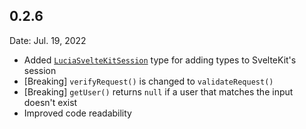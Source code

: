 ## 0.2.6

Date: Jul. 19, 2022

- Added [`LuciaSvelteKitSession`](/references/types#luciasveltekitsession) type for adding types to SvelteKit's session
- [Breaking] `verifyRequest()` is changed to `validateRequest()`
- [Breaking] `getUser()` returns `null` if a user that matches the input doesn't exist 
- Improved code readability